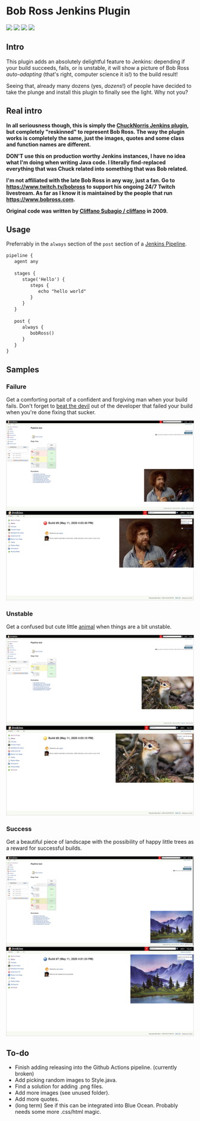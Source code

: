 # Bob Ross Jenkins Plugin

![](https://img.shields.io/github/workflow/status/leynebe/bobross-plugin/Java%20CI%20with%20Maven)
![](https://img.shields.io/github/languages/top/leynebe/bobross-plugin)
![](https://img.shields.io/github/repo-size/leynebe/bobross-plugin)
![](https://img.shields.io/github/downloads/leynebe/bobross-plugin/total)

## Intro

This plugin adds an absolutely delightful feature to Jenkins:
depending if your build succeeds, fails, or is unstable, it will show
a picture of Bob Ross *auto-adapting* (that's right, computer science it is!) to the build result!

Seeing that, already many dozens (yes, *dozens*!) of people have decided to take the
plunge and install this plugin to finally see the light. Why not you?

## Real intro

**In all seriousness though, this is simply the [ChuckNorris Jenkins plugin](https://github.com/jenkinsci/chucknorris-plugin), but completely "reskinned" to represent Bob Ross. 
The way the plugin works is completely the same, just the images, quotes and some class and function names are different.**

**DON'T use this on production worthy Jenkins instances, I have no idea what I'm doing when writing Java code. I literally find-replaced everything that was Chuck related into something that was Bob related.**

**I'm not affiliated with the late Bob Ross in any way, just a fan. Go to https://www.twitch.tv/bobross to support his ongoing 24/7 Twitch livestream. As far as I know it is maintained by the people that run https://www.bobross.com.**

**Original code was written by [Cliffano Subagio / cliffano](https://github.com/cliffano) in 2009.**

## Usage

Preferrably in the `always` section of the `post` section of a [Jenkins Pipeline](https://www.jenkins.io/doc/book/pipeline/).

```
pipeline {
   agent any

   stages {
      stage('Hello') {
         steps {
            echo "hello world"
         }
      }
   }
   
   post {
      always {
         bobRoss()
      }
   }
}
```

## Samples

### Failure

Get a comforting portait of a confident and forgiving man when your build fails. Don't forget to [beat the devil](https://www.youtube.com/watch?v=KM971KEFVco) out of the developer that failed your build when you're done fixing that sucker.

![](samples/example-failure-v1.png)
![](samples/example-failure-v2.png)

### Unstable

Get a confused but cute little [animal](https://www.youtube.com/watch?v=1koOWsj70d4) when things are a bit unstable.

![](samples/example-unstable-v1.png)
![](samples/example-unstable-v2.png)

### Success

Get a beautiful piece of landscape with the possibility of happy little trees as a reward for successful builds.

![](samples/example-success-v1.png)
![](samples/example-success-v2.png)

## To-do

* Finish adding releasing into the Github Actions pipeline. (currently broken)
* Add picking random images to Style.java.
* Find a solution for adding .png files.
* Add more images (see unused folder).
* Add more quotes.
* (long term) See if this can be integrated into Blue Ocean. Probably needs some more .css/html magic.

